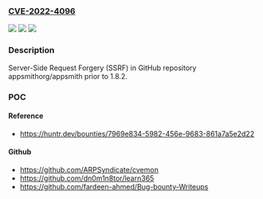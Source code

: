 ### [CVE-2022-4096](https://cve.mitre.org/cgi-bin/cvename.cgi?name=CVE-2022-4096)
![](https://img.shields.io/static/v1?label=Product&message=appsmithorg%2Fappsmith&color=blue)
![](https://img.shields.io/static/v1?label=Version&message=%3C%201.8.2%20&color=brighgreen)
![](https://img.shields.io/static/v1?label=Vulnerability&message=CWE-918%20Server-Side%20Request%20Forgery%20(SSRF)&color=brighgreen)

### Description

Server-Side Request Forgery (SSRF) in GitHub repository appsmithorg/appsmith prior to 1.8.2.

### POC

#### Reference
- https://huntr.dev/bounties/7969e834-5982-456e-9683-861a7a5e2d22

#### Github
- https://github.com/ARPSyndicate/cvemon
- https://github.com/dn0m1n8tor/learn365
- https://github.com/fardeen-ahmed/Bug-bounty-Writeups


